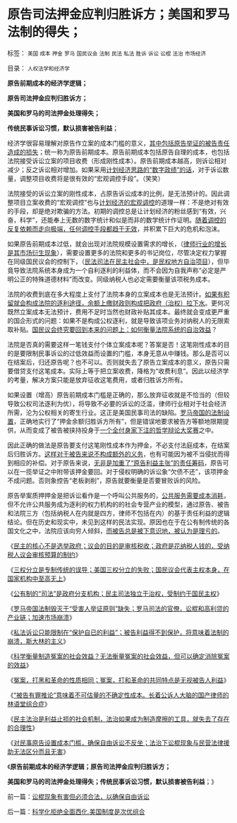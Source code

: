 # 原告司法押金应判归胜诉方；美国和罗马法制的得失；

标签： `美国` `成本` `押金` `罗马` `国民议会` `法制` `民法` `私法` `胜诉` `诉讼` `讼棍` `法治` `市场经济` 

目录： `人权法学和经济学`

**原告前期成本的经济学逻辑；**

**原告司法押金应判归胜诉方；**

**美国和罗马的司法押金处理得失；**

**传统民事诉讼习惯，默认损害被告利益**；

经济学很容易理解对原告作立案的成本门槛的意义，[其中包括原告举证的被告责任造成的损失](../../../2012/4/20/没有受害人的“正义”的受害人.md)；统一称为原告前期成本。原告前期成本包括原告自理的成本，也包括法院接受诉讼立案的项目收费（形成刚性成本）。原告前期成本越高，则诉讼相对减少；反之诉讼相对增加。如果采用[计划经济思路的“数字政绩”的话](../../../2012/2/2/为统计局拒绝基尼系数叫好；权威数字越少越好！.md)，对于诉讼数量，调整项目收费将是很有效的“宏观调控手段”。（笑笑）

法院接受的诉讼立案的刚性成本，占原告诉讼成本的比例，是无法预计的。因此调整项目立案收费的“宏观调控”也与[计划经济的宏观调控](../../../2011/8/13/宏观经济学完全错误！“宏观”毫无意义!.md)的道理一样：不是绝对有效的手段，却是绝对欺骗的方法。初期的调控总是让计划经济的粉丝感到“有效，兴奋，科学”，还能奉上无数的数字统计和似是而非的数学统计作证明。[随着调控的反复依赖而走向极端，任何调控手段都趋于无效](../../../2009/5/1/赌场必杀技，市场计划经济行政干预之自欺欺人.md)，并积累下巨大的危机和泡沫。

如果原告前期成本过低，就会出现对法院规模设置需求的增长，（[律师行业的增长是其市场衍生现象](../../../2012/4/25/法律援助和法治中的讼棍现象.md)），需要设置更多的法院和更多的书记岗位，尽管决定权力掌握在同级国民议会的控制下，（[民法司法在民主社会中，是民权地方自治项目](../../../2012/4/27/法权与治权的不同概念和“司法独立”.md)），但毕竟导致法院系统本身成为一个自利逐利的利益体，而不会因为自我声称“必定是严明公正的特殊道德材料”而改变。同级纳税人也必定需要衡量该项税务成本。

法院的收费到底在多大程度上支付了法院本身的立案成本也是无法预计。[如果有积留就会构成法院的逐利途径，余额上缴财政则构成把政府（治权）拉下水](http://darthvad.blog.sohu.com/161146952.html)。更何况既然立案成本无法预计，费用不足时当然也财政补贴其成本。最终就会变成更严重的国企形式的问题：如果不是构成公权逐利，就是导致该项业务对纳税人的无限索取补贴。[国民议会终究要回到本来的问题上：如何衡量法院系统的自治效益](../../../2012/4/26/三权分立是专制传统的误导，美国实践的失败.md)？

法院是否真的需要这样一笔钱支付个体立案成本呢？答案是否！这笔刚性成本的目的是要限制民事诉讼的过低效益而设置的门槛，本身无意从中赚钱。那么是否可以在结案后，归还原告呢？也不可以。否则就失去了原告立案成本的意义，原告只需要借贷支付这笔成本。实际上等于把立案收费，降格为“收费利息”。因此以经济学的考量，解决方案只能是放弃征收这笔费用，或者归胜诉方所有。

如果设置（增高）原告前期成本门槛是正确的，那么放弃征收就是不恰当的（但较导致公权司法逐利为优），将导致不必要的诉讼的泛滥，律师行业相对于社会经济所需，沦为公权相关的寄生行业。这正是美国民事司法的缺陷。[罗马帝国的法制设置](../../../2012/4/27/罗马法制的缺陷和帝国的毁灭！.md)，正确地实行了“押金余额归胜诉方所有”，但是错误地要求被告方等额地限期提供，从而变成了被告被挟持投身于[一个全付身家下注的哲学辩论大奖赛](../../../2010/8/2/哲人王的政治野心.md)之中。

因此正确的做法是原告要支付这笔刚性成本作为押金，不必支付法庭成本，在结案后归胜诉方。[这样对于被告来说不构成额外的义务](../../../2012/4/28/文革和斯大林主义中的被告人利益.md)，也有可能因为被不当侵扰而得到相应的补偿。对于原告来说，[无非是加重了“原告利益主张”的责任筹码](../../../2012/4/25/“受害者举证”排除斯大林正义.md)，原告可以在一揽举证之中附带该押金要回。对于侵权明确的诉讼象“欠债不还”，该项押金不成问题。否则象控告“老板剥削”，原告就要衡量是否要冒败诉的风险。

原告举案质押押金是把诉讼看作是一个呼叫公共服务的，[公共服务需要成本消耗](../../../2011/10/19/公有制的税收，是绝对的权力.md)，但不允许公共服务成为逐利的权力机构的的社会专营产业的模型，通过原告、被告和法院三方（包括纳税人在内就是四方，律师不包括在内）的基于责任利益的逻辑结论。但在历史和现实中，未见到这样的民法实现。原因也在于在公有制传统的各国文化之中，法院应该向穷人倾斜，[而被告总是被下意识地，被认为是理亏的](../../../2012/4/28/无视被告利益的“法治”，长着公诉人大脑的“律师”.md)。

《[民主的核心不是选举政府；议会的目的是审核税收；政府是花纳税人钱的，受纳税人议会审核预算的制约](../../../2012/4/26/民主不是为了选举政府，议会的目的是审核税收.md)》

《[三权分立是专制传统的误导；美国三权分立的失败；国民议会代表主权本身，在国家机构中至高无上](../../../2012/4/26/三权分立是专制传统的误导，美国实践的失败.md)》

《[公有制的“司法”是政府分支机构；民主司法独立于治权，受制约于国民主权](../../../2012/4/27/法权与治权的不同概念和“司法独立”.md)》

《[罗马帝国法制毁灭于“受害人举证原则”缺失；罗马司法的官僚，讼棍和高利贷的产业链；加速市场崩溃](../../../2012/4/27/罗马法制的缺陷和帝国的毁灭！.md)》

《[私法诉讼只能限制在“保护自已的利益”；被告利益得不到保护，将意味着法制的崩溃，斯大林的主义](http://darthvad.blog.163.com/blog/static/53399470201232981731569/)》

《[科学衡量制造冤案的社会效益？无法衡量冤案的社会效益，但可以确定消除冤案的效益](../../../2012/4/28/科学地衡量制造冤案的社会效益.md)》

《[冤案，打黑和革命的性质相同；冤案，打和革命的共同特点是无视被告人利益](../../../2012/4/28/文革和斯大林主义中的被告人利益.md)》

《[“被告有罪推论”意味着不可估量的不确定性成本。长着公诉人大脑的国产律师的林语堂综合症](../../../2012/4/28/无视被告利益的“法治”，长着公诉人大脑的“律师”.md)》

《[民主法治是利益止损的社会机制，法治如果成为制造摩擦的工具，就失去了存在的合理性](../../../2012/4/29/法治是利益止损的自治机制，讼棍不是有益的社会现象.md)》

《[对民事原告设置成本门槛，确保自由诉讼不反坐；法治下讼棍现象与民营法律援助无法区分而且无害](../../../2012/4/29/讼棍现象有害但必须合法，以确保自由诉讼.md)》

《**原告前期成本的经济学逻辑；原告司法押金应判归胜诉方；**

**美国和罗马的司法押金处理得失；传统民事诉讼习惯，默认损害被告利益**；》

前一篇：[讼棍现象有害但必须合法，以确保自由诉讼](../../../2012/4/29/讼棍现象有害但必须合法，以确保自由诉讼.md)

后一篇：[科学化拒绝全面西化,美国制度是次优组合](../../../2012/4/30/科学化拒绝全面西化,美国制度是次优组合.md)